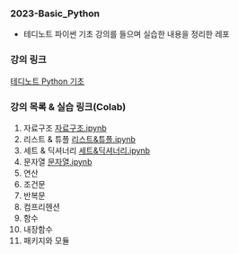 ### 2023-Basic_Python

* 테디노트 파이썬 기초 강의를 들으며 실습한 내용을 정리한 레포
  
### 강의 링크
[테디노트 Python 기초](https://www.youtube.com/watch?v=dpwTOQri42s)

### 강의 목록 & 실습 링크(Colab)

01. 자료구조 [자료구조.ipynb](https://github.com/gimbabheaven/2023-Basic_Python/blob/master/01_%ED%8C%8C%EC%9D%B4%EC%8D%AC_%EC%9E%90%EB%A3%8C%EA%B5%AC%EC%A1%B0.ipynb)
02. 리스트 & 튜플 [리스트&튜플.ipynb](https://github.com/gimbabheaven/2023-Basic_Python/blob/master/02_%ED%8C%8C%EC%9D%B4%EC%8D%AC_%EB%A6%AC%EC%8A%A4%ED%8A%B8_%ED%8A%9C%ED%94%8C.ipynb)
03. 세트 & 딕셔너리 [세트&딕셔너리.ipynb](https://github.com/gimbabheaven/2023-Basic_Python/blob/master/03_%ED%8C%8C%EC%9D%B4%EC%8D%AC_%EC%84%B8%ED%8A%B8_%EB%94%95%EC%85%94%EB%84%88%EB%A6%AC.ipynb)
04. 문자열 [문자열.ipynb](https://github.com/gimbabheaven/2023-Basic_Python/blob/master/04_%ED%8C%8C%EC%9D%B4%EC%8D%AC_%EB%AC%B8%EC%9E%90%EC%97%B4.ipynb)
05. 연산 
06. 조건문 
07. 반복문 
08. 컴프리헨션 
09. 함수 
10. 내장함수 
11. 패키지와 모듈 
